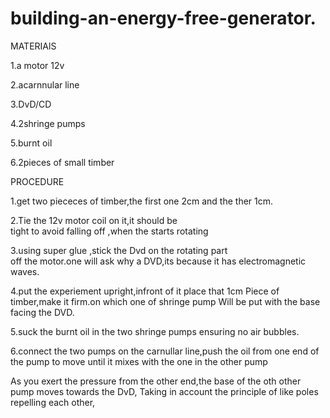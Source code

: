  # building-an-energy-free-generator.
 MATERIAlS

1.a motor 12v

2.acarnnular line

3.DvD/CD

4.2shringe pumps

5.burnt oil
 
6.2pieces of small timber

PROCEDURE 

1.get two piececes of timber,the first one 
  2cm and the ther 1cm.

2.Tie the 12v motor coil on it,it should be  
  tight to avoid falling off ,when the starts rotating

3.using super glue ,stick the Dvd on the rotating part  
  off the motor.one will ask why a DVD,its because it has
  electromagnetic waves.

4.put the experiement upright,infront of it place that 1cm 
  Piece of timber,make it firm.on which one of shringe pump 
  Will be put with the base facing the DVD.

5.suck the burnt oil in the two shringe pumps ensuring no
  air bubbles.

6.connect the two pumps on the carnullar line,push the oil
  from one end of the pump to move until it mixes with the one
  in the other pump
  
   As you exert the pressure from the other end,the base of the oth
   other  pump moves towards the DvD, 
   Taking in account the principle of like poles repelling each other,
